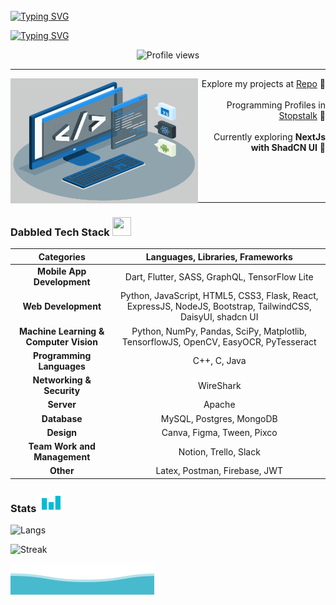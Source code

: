 </br></br></br>
[![Typing SVG](https://readme-typing-svg.demolab.com?font=Fira+Code&weight=800&size=38&duration=1&pause=1&color=03AED2&center=true&repeat=false&width=1000&lines=SAMIHA+AKTER)](https://git.io/typing-svg)

[![Typing SVG](https://readme-typing-svg.demolab.com?font=Lexend&weight=800&duration=2500&pause=50&color=03AED2&center=true&width=1000&lines=Undergrad+CS+Student;Competitive+Programmer;Web+Developer;+Flutter+Developer)](https://git.io/typing-svg)

<div align="center" >
    <img  height="25px" src="https://komarev.com/ghpvc/?username=samiha-akter&label=STALKERS&style=for-the-badge+flat&color=03AED2" alt="Profile views">
</div>

---
<div width="100%" align="center">
  <div align="left"><img align="left" width="300" height="200" src="./techstack.gif">   
  </div>
  <div align="right">
   <p>Explore my projects at <a href="https://github.com/samiha-akter?tab=repositories">Repo</a> 📍<br/><br/>Programming Profiles in <a href="https://www.stopstalk.com/user/profile/samiha_akter">Stopstalk</a> 📍<br/><br/>Currently exploring <strong>NextJs with ShadCN UI</strong> 📍</p><br/><br/>
  </div>
</div>
</br> 

---

### Dabbled Tech Stack <img src = "https://media2.giphy.com/media/QssGEmpkyEOhBCb7e1/giphy.gif?cid=ecf05e47a0n3gi1bfqntqmob8g9aid1oyj2wr3ds3mg700bl&rid=giphy.gif" width="30px" height="30px">

| Categories                                | Languages, Libraries, Frameworks                                                                               |
| :---:                                     | :---:                                                                                                          |
| **Mobile App Development**                | Dart, Flutter, SASS, GraphQL, TensorFlow Lite                                                                  |
| **Web Development**                       | Python, JavaScript, HTML5, CSS3, Flask, React, ExpressJS, NodeJS, Bootstrap, TailwindCSS, DaisyUI, shadcn UI   |
| **Machine Learning & Computer Vision**    | Python, NumPy, Pandas, SciPy, Matplotlib, TensorflowJS, OpenCV, EasyOCR, PyTesseract                           |
| **Programming Languages**                 | C++, C, Java                                                                                                   |
| **Networking & Security**                 | WireShark                                                                                                      |
| **Server**                                | Apache                                                                                                         |
| **Database**                              | MySQL, Postgres, MongoDB                                                                                       |
| **Design**                                | Canva, Figma, Tween, Pixco                                                                                     |
| **Team Work and Management**              | Notion, Trello, Slack                                                                                          |
| **Other**                                 | Latex, Postman, Firebase, JWT


### Stats <img src = "./stat.gif" width="40px" height="30px">

![Langs](https://github-readme-stats.vercel.app/api/top-langs/?username=samiha-akter&layout=donut&size_weight=0.5&count_weight=0.5&theme=react)

![Streak](https://github-readme-streak-stats.herokuapp.com?user=samiha-akter&theme=black-ice&ring=166B81)

<!-- ![Streak](https://github-profile-summary-cards.vercel.app/api/cards/profile-details?username=samiha-akter&theme=react) -->

![Waves](./wave.svg)
